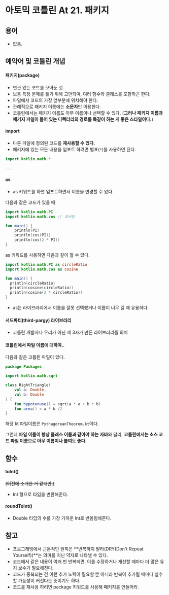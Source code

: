 # 아토믹 코틀린 At 21. 패키지

## 용어

- 없음.

## 예약어 및 코틀린 개념

#### 패키지(package)
- 연관 있는 코드를 모아둔 것.
- 보통 특정 문제를 풀기 위해 고안되며, 여러 함수와 클래스를 포함하곤 한다.
- 파일에서 코드의 가장 앞부분에 위치해야 한다.
- 관례적으로 패키지 이름에는 **소문자**만 이용한다.
- 코틀린에서는 패키지 이름도 아무 이름이나 선택할 수 있다. (**그러나 패키지 이름과 패키지 파일이 들어 있는 디렉터리의 경로를 똑같이 하는 게 좋은 스타일이다.**)

#### import
- 다른 파일에 정의된 코드를 **재사용할 수 있다.**
- 패키지에 있는 모든 내용을 임포트 하려면 별표(`*`)를 사용하면 된다.

```kotlin
import kotlin.math.*

...
```


#### as
- as 키워드를 하면 임포트하면서 이름을 변경할 수 있다.

다음과 같은 코드가 있을 때

```kotlin
import kotlin.math.PI
import kotlin.math.cos // 코사인

fun main() {
    println(PI)
    println(cos(PI))
    println(cos(2 * PI))
}
```

as 키워드를 사용하면 다음과 같이 할 수 있다.

```kotlin
import kotlin.math.PI as circleRatio
import kotlin.math.cos as cosine

fun main() {
  println(circleRatio)
  println(cosine(circleRatio))
  println(cosine(2 * circleRatio))
}
```

- as는 라이브러리에서 이름을 잘못 선택했거나 이름이 너무 길 때 유용하다.


#### 서드파티(third-pargy) 라이브러리
- 코틀린 개발사나 우리가 아닌 제 3자가 만든 라이브러리를 의미



#### 코틀린에서 파일 이름에 대하여..

다음과 같은 코틀린 파일이 있다.

```kotlin
package Packages

import kotlin.math.sqrt

class RightTriangle(
    val a: Double,
    val b: Double
) {
    fun hypotenuse() = sqrt(a * a + b * b)
    fun area() = a * b /2
}
```

해당 kt 파일이름은 `PythagoreanTheorem.kt`이다.

그런데 **파일 이름이 항상 클래스 이름과 같아야 하는 자바**와 달리, **코틀린에서는 소스 코드 파일 이름으로 아무 이름이나 붙여도 좋다.**




## 함수

#### toInt()
~~(이전에 소개한 거 같지만,)~~

- Int 형으로 타입을 변환해준다.

#### roundToInt()

- Double 타입의 수를 가장 가까운 Int로 반올림해준다.

## 참고

- 프로그래밍에서 근본적인 원칙은 **반복하지 말라(DRY(Don't Repeat Yourself))**는 의미를 지닌 약자로 나타낼 수 있다.
- 코드에서 같은 내용이 여러 번 반복되면, 이를 수정하거나 개선할 때마다 더 많은 유지 보수가 필요해진다. 
- 코드가 중복되는 건 이런 추가 노력이 필요할 뿐 아니라 반복이 추가될 때마다 실수할 가능성이 커진다는 뜻이기도 하다.
- 코드를 재사용 하려면 package 키워드를 사용해 패키지를 만들어라.

